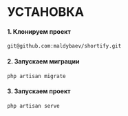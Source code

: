 # УСТАНОВКА
#### 1. Клонируем проект
```code
git@github.com:maldybaev/shortify.git
```

#### 2. Запускаем миграции
```code
php artisan migrate
```

#### 3. Запускаем проект
```code
php artisan serve
```
